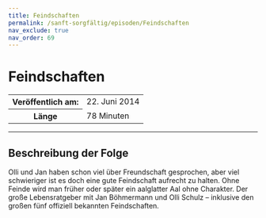 ```yaml
---
title: Feindschaften
permalink: /sanft-sorgfältig/episoden/Feindschaften
nav_exclude: true
nav_order: 69
---
```


# Feindschaften
<table class="resp-table dcf-table dcf-table-responsive dcf-table-bordered dcf-table-striped dcf-w-100%">
                    <tbody>
                        <tr>
                            <th scope="row">Veröffentlich am:</th>
                            <td data-label="Veröffentlich am:">22. Juni 2014</td>
                        </tr>
                        <tr>
                            <th scope="row">Länge </th>
                            <td data-label="Länge ">78 Minuten</td>
                        </tr></tbody>
                </table>

***

## Beschreibung der Folge

<div>
Olli und Jan haben schon viel über Freundschaft gesprochen, aber viel schwieriger ist es doch eine gute Feindschaft aufrecht zu halten. Ohne Feinde wird man früher oder später ein aalglatter Aal ohne Charakter. Der große Lebensratgeber mit Jan Böhmermann und Olli Schulz – inklusive den großen fünf offiziell bekannten Feindschaften.  
</div>

